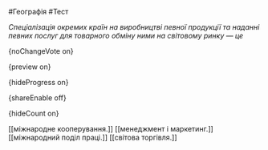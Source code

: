 #Географія #Тест

*Спеціалізація окремих країн на виробництві певної продукції та наданні  певних послуг для товарного обміну ними на світовому ринку — це*

{noChangeVote on}

{preview on}

{hideProgress on}

{shareEnable off}

{hideCount on}

[[міжнародне кооперування.]]
[[менеджмент і маркетинг.]]
[[міжнародний поділ праці.]]
[[світова торгівля.]]

